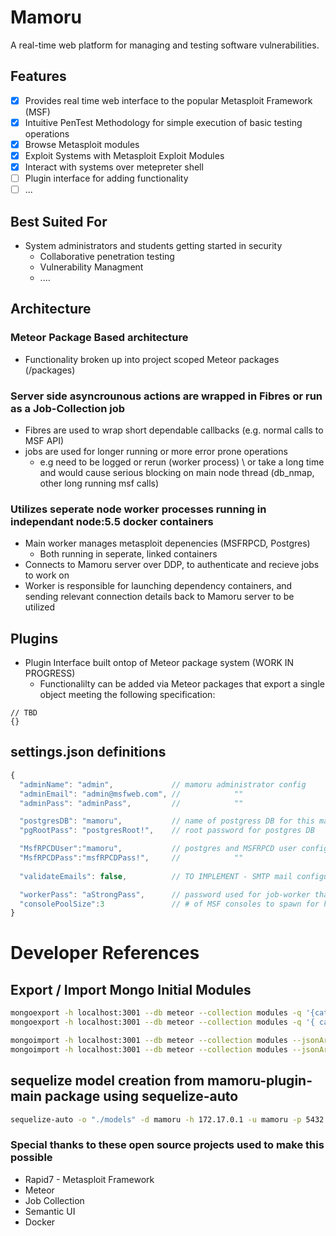# Mamoru 
A real-time web platform for managing and testing software vulnerabilities.

## Features
- [X] Provides real time web interface to the popular Metasploit Framework (MSF)
- [X] Intuitive PenTest Methodology for simple execution of basic testing operations
- [X] Browse Metasploit modules  
- [X] Exploit Systems with Metasploit Exploit Modules
- [X] Interact with systems over metepreter shell
- [ ] Plugin interface for adding functionality
- [ ] ...

## Best Suited For
- System administrators and students getting started in security
  - Collaborative penetration testing
  - Vulnerability Managment
  - ....

## Architecture
### Meteor Package Based architecture
- Functionality broken up into project scoped Meteor packages (/packages)

### Server side asyncrounous actions are wrapped in Fibres or run as a Job-Collection job
- Fibres are used to wrap short dependable callbacks (e.g. normal calls to MSF API)
- jobs are used for longer running or more error prone operations
  - e.g need to be logged or rerun (worker process) \ 
    or take a long time and would cause serious blocking on main node thread
    (db_nmap, other long running msf calls)

### Utilizes seperate node worker processes running in independant node:5.5 docker containers
- Main worker manages metasploit depenencies (MSFRPCD, Postgres)
  - Both running in seperate, linked containers
- Connects to Mamoru server over DDP, to authenticate and recieve jobs to work on
- Worker is responsible for launching dependency containers, and sending relevant connection details 
  back to Mamoru server to be utilized
  
## Plugins 
- Plugin Interface built ontop of Meteor package system (WORK IN PROGRESS) 
  - Functionalilty can be added via Meteor packages that export a single
    object meeting the following specification:

```javacript
// TBD
{}
```

## settings.json definitions
```javascript
{ 
  "adminName": "admin",             // mamoru administrator config
  "adminEmail": "admin@msfweb.com", //            ""
  "adminPass": "adminPass",         //            ""

  "postgresDB": "mamoru",           // name of postgress DB for this mamoru instance
  "pgRootPass": "postgresRoot!",    // root password for postgres DB

  "MsfRPCDUser":"mamoru",           // postgres and MSFRPCD user config for this mamoru instance
  "MsfRPCDPass":"msfRPCDPass!",     //            ""
              
  "validateEmails": false,          // TO IMPLEMENT - SMTP mail configuration to validate user signups or phishing stuff

  "workerPass": "aStrongPass",      // password used for job-worker that connects over DDP
  "consolePoolSize":3               // # of MSF consoles to spawn for handling console jobs (db_nmap for example)
}
```

# Developer References

## Export / Import Mongo Initial Modules
```bash
mongoexport -h localhost:3001 --db meteor --collection modules -q '{cat:"exploit"}' --jsonArray -o exploits.json
mongoexport -h localhost:3001 --db meteor --collection modules -q '{ cat: { $not: /^ex.*/ } }' --jsonArray -o other.json

mongoimport -h localhost:3001 --db meteor --collection modules --jsonArray --type json --file exploits.json
mongoimport -h localhost:3001 --db meteor --collection modules --jsonArray --type json --file other.json
```

## sequelize model creation from mamoru-plugin-main package using sequelize-auto
```bash
sequelize-auto -o "./models" -d mamoru -h 172.17.0.1 -u mamoru -p 5432 -x msfRPCDPass! -e postgres

```

### Special thanks to these open source projects used to make this possible
- Rapid7 - Metasploit Framework
- Meteor
 - Job Collection
- Semantic UI
- Docker
